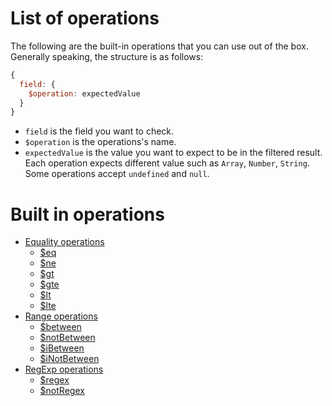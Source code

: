 # List of operations

The following are the built-in operations that you can use out of the box. Generally speaking, the structure is as follows:

```js
{
  field: {
    $operation: expectedValue
  }
}
```

- `field` is the field you want to check.
- `$operation` is the operations's name.
- `expectedValue` is the value you want to expect to be in the filtered result. Each operation expects different value such as `Array`, `Number`, `String`. Some operations accept `undefined` and `null`.

# Built in operations

- [Equality operations](equality.md)
  - [$eq](equality.md#eq-equal)
  - [$ne](equality.md#ne-not-equal)
  - [$gt](equality.md#gt-greater-than)
  - [$gte](equality.md#gte-greater-than-or-equal-to)
  - [$lt](equality.md#lt-less-than)
  - [$lte](equality.md#lte-less-than-or-equal-to)
- [Range operations](range.md)
  - [$between](range.md#between)
  - [$notBetween](range.md#notbetween)
  - [$iBetween](range.md#ibetween)
  - [$iNotBetween](range.md#inotbetween)
- [RegExp operations](regex.md)
  - [$regex](regex.md#regex)
  - [$notRegex](regex.md#notregex)
